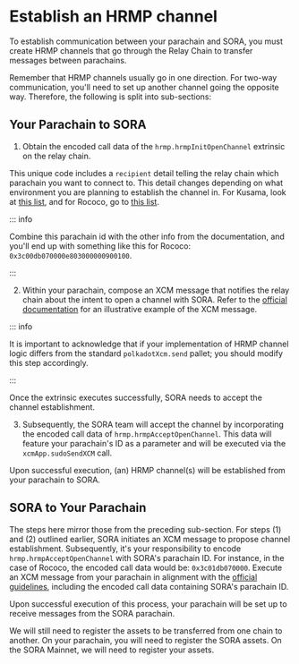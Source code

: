 # Establish an HRMP channel

To establish communication between your parachain and SORA, you must create HRMP channels that go through the Relay Chain to transfer messages between parachains.

Remember that HRMP channels usually go in one direction. For two-way communication, you'll need to set up another channel going the opposite way. Therefore, the following is split into sub-sections:

## Your Parachain to SORA

1. Obtain the encoded call data of the `hrmp.hrmpInitOpenChannel` extrinsic on the relay chain.

This unique code includes a `recipient` detail telling the relay chain which parachain you want to connect to. This detail changes depending on what environment you are planning to establish the channel in. For Kusama, look at [this list](https://polkadot.js.org/apps/?rpc=wss%3A%2F%2Fksm-rpc.stakeworld.io#/parachains), and for Rococo, go to [this list](https://polkadot.js.org/apps/?rpc=wss%3A%2F%2Frococo-rpc.polkadot.io#/parachains).

::: info

Combine this parachain id with the other info from the documentation, and you'll end up with something like this for Rococo: `0x3c00db070000e803000000900100`.

:::

2. Within your parachain, compose an XCM message that notifies the relay chain about the intent to open a channel with SORA. Refer to the [official documentation](https://docs.substrate.io/reference/how-to-guides/parachains/add-hrmp-channels/) for an illustrative example of the XCM message.

::: info

It is important to acknowledge that if your implementation of HRMP channel logic differs from the standard `polkadotXcm.send` pallet; you should modify this step accordingly.

:::

Once the extrinsic executes successfully, SORA needs to accept the channel establishment.

3. Subsequently, the SORA team will accept the channel by incorporating the encoded call data of `hrmp.hrmpAcceptOpenChannel`. This data will feature your parachain's ID as a parameter and will be executed via the `xcmApp.sudoSendXCM` call.

Upon successful execution, (an) HRMP channel(s) will be established from your parachain to SORA.

## SORA to Your Parachain

The steps here mirror those from the preceding sub-section. For steps (1) and (2) outlined earlier, SORA initiates an XCM message to propose channel establishment. Subsequently, it's your responsibility to encode `hrmp.hrmpAcceptOpenChannel` with SORA's parachain ID. For instance, in the case of Rococo, the encoded call data would be: `0x3c01db070000`. Execute an XCM message from your parachain in alignment with the [official guidelines](https://docs.substrate.io/reference/how-to-guides/parachains/add-hrmp-channels/), including the encoded call data containing SORA's parachain ID.

Upon successful execution of this process, your parachain will be set up to receive messages from the SORA parachain.

We will still need to register the assets to be transferred from one chain to another. On your parachain, you will need to register the SORA assets. On the SORA Mainnet, we will need to register your assets.
